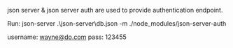 json server & json server auth are used to provide authentication endpoint.

Run:
json-server .\json-server\db.json -m ./node_modules/json-server-auth

username: wayne@do.com
pass: 123455
